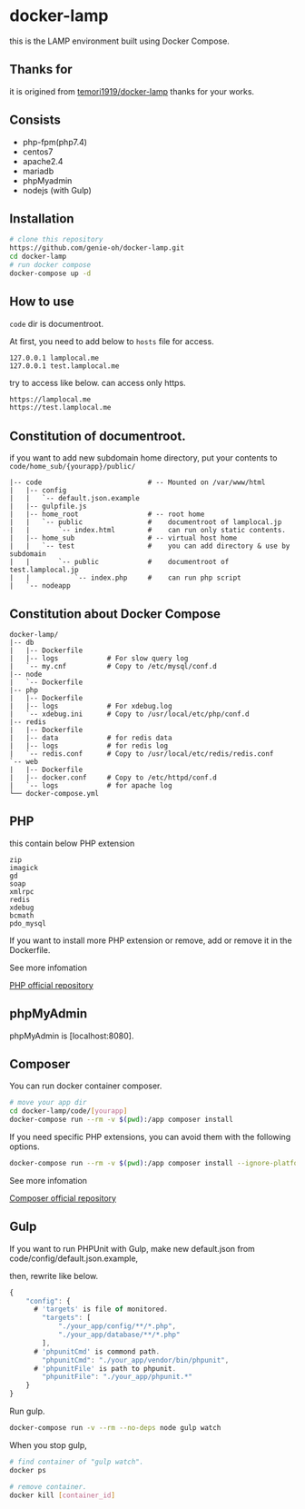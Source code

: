 # docker-lamp
this is the LAMP environment built using Docker Compose.

## Thanks for
it is origined from [temori1919/docker-lamp](https://github.com/temori1919/docker-lamp)
thanks for your works.

## Consists
- php-fpm(php7.4)
- centos7
- apache2.4
- mariadb
- phpMyadmin
- nodejs (with Gulp)

## Installation

```bash
# clone this repository
https://github.com/genie-oh/docker-lamp.git
cd docker-lamp
# run docker compose
docker-compose up -d
```

## How to use
`code` dir is documentroot.

At first, you need to add below to `hosts` file for access.
```
127.0.0.1 lamplocal.me
127.0.0.1 test.lamplocal.me
```

try to access like below. can access only https.
```sh
https://lamplocal.me
https://test.lamplocal.me
```

## Constitution of documentroot.
if you want to add new subdomain home directory, put your contents to `code/home_sub/{yourapp}/public/`

```
|-- code                          # -- Mounted on /var/www/html
|   |-- config
|   |   `-- default.json.example
|   |-- gulpfile.js
|   |-- home_root                 # -- root home
|   |   `-- public                #    documentroot of lamplocal.jp
|   |       `-- index.html        #    can run only static contents.
|   |-- home_sub                  # -- virtual host home
|   |   `-- test                  #    you can add directory & use by subdomain
|   |       `-- public            #    documentroot of test.lamplocal.jp
|   |           `-- index.php     #    can run php script
|   `-- nodeapp
```

## Constitution about Docker Compose
```
docker-lamp/
|-- db
|   |-- Dockerfile
|   |-- logs            # For slow query log
|   `-- my.cnf          # Copy to /etc/mysql/conf.d
|-- node
|   `-- Dockerfile
|-- php
|   |-- Dockerfile
|   |-- logs            # For xdebug.log
|   `-- xdebug.ini      # Copy to /usr/local/etc/php/conf.d
|-- redis
|   |-- Dockerfile
|   |-- data            # for redis data
|   |-- logs            # for redis log
|   `-- redis.conf      # Copy to /usr/local/etc/redis/redis.conf
`-- web
|   |-- Dockerfile
|   |-- docker.conf     # Copy to /etc/httpd/conf.d
|   `-- logs            # for apache log
└── docker-compose.yml
```

## PHP
this contain below PHP extension
```
zip
imagick
gd
soap
xmlrpc
redis
xdebug
bcmath
pdo_mysql
```

If you want to install more PHP extension or remove,
add or remove it in the Dockerfile.

See more infomation

[PHP official repository](https://hub.docker.com/_/php/)

## phpMyAdmin
phpMyAdmin is [localhost:8080].

## Composer

You can run docker container composer.
```bash
# move your app dir
cd docker-lamp/code/[yourapp]
docker-compose run --rm -v $(pwd):/app composer install
```


If you need specific PHP extensions, 
you can avoid them with the following options.
```bash
docker-compose run --rm -v $(pwd):/app composer install --ignore-platform-reqs --no-scripts
```


See more infomation

[Composer official repository](https://hub.docker.com/_/composer/)

## Gulp
If you want to run PHPUnit with Gulp,
make new default.json from code/config/default.json.example,

then, rewrite like below.
```js
{
	"config": {
      # 'targets' is file of monitored.
  		"targets": [
  			"./your_app/config/**/*.php",
			"./your_app/database/**/*.php"
  		],
      # 'phpunitCmd' is commond path.
  		"phpunitCmd": "./your_app/vendor/bin/phpunit",
      # 'phpunitFile' is path to phpunit.
  		"phpunitFile": "./your_app/phpunit.*"
  	}
}
```

Run gulp.
```bash
docker-compose run -v --rm --no-deps node gulp watch
```

When you stop gulp,
```bash
# find container of "gulp watch".
docker ps

# remove container.
docker kill [container_id]
```